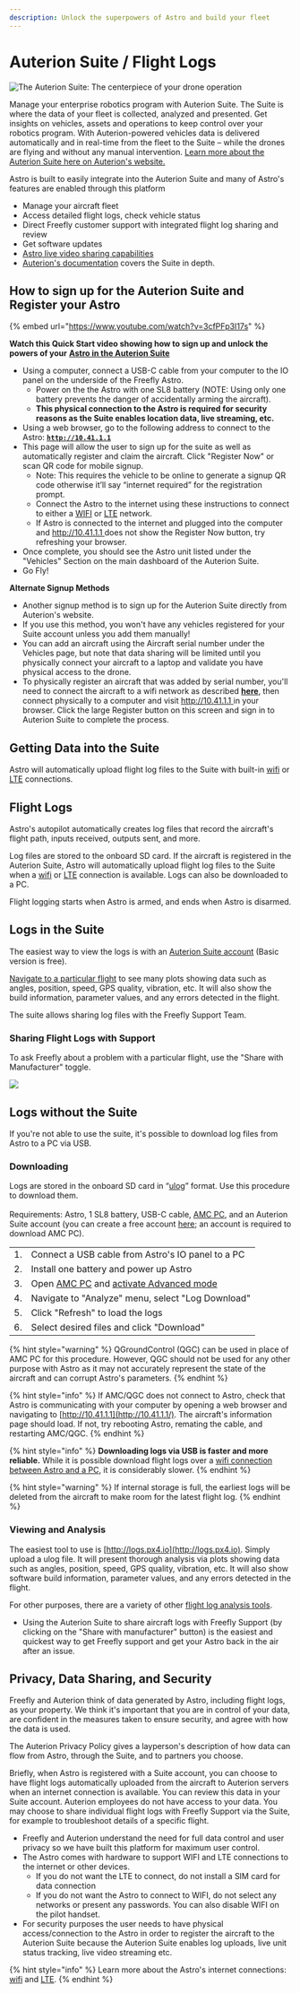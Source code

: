 ```yaml
---
description: Unlock the superpowers of Astro and build your fleet
---
```


# Auterion Suite / Flight Logs

![The Auterion Suite: The centerpiece of your drone operation](<../../.gitbook/assets/Mouse Highlight Overlay 2022-05-18 10.19.13.png>)

Manage your enterprise robotics program with Auterion Suite. The Suite is where the data of your fleet is collected, analyzed and presented. Get insights on vehicles, assets and operations to keep control over your robotics program. With Auterion-powered vehicles data is delivered automatically and in real-time from the fleet to the Suite – while the drones are flying and without any manual intervention. [Learn more about the Auterion Suite here on Auterion's website.](https://auterion.com/enterprise/suite/)&#x20;



Astro is built to easily integrate into the Auterion Suite and many of Astro's features are enabled through this platform

* Manage your aircraft fleet
* Access detailed flight logs, check vehicle status
* Direct Freefly customer support with integrated flight log sharing and review
* Get software updates
* [Astro live video sharing capabilities ](https://auterion.com/enterprise/suite/live-video-feeds/)
* [Auterion's documentation](https://docs.auterion.com/vehicle-operation/auterion-suite-fleet-management) covers the Suite in depth.

## How to sign up for the Auterion Suite and Register your Astro

{% embed url="https://www.youtube.com/watch?v=3cfPFp3I17s" %}

**Watch this Quick Start video showing how to sign up and unlock the powers of your** [**Astro in the Auterion Suite** ](https://www.youtube.com/watch?v=3cfPFp3I17s)

* Using a computer, connect a USB-C cable from your computer to the IO panel on the underside of the Freefly Astro.&#x20;
  * Power on the the Astro with one SL8 battery (NOTE: Using only one battery prevents the danger of accidentally arming the aircraft).&#x20;
  * **This physical connection to the Astro is required for security reasons as the Suite enables location data, live streaming, etc.**&#x20;
* Using a web browser, go to the following address to connect to the Astro: [**`http://10.41.1.1`**](http://10.41.1.1)
* This page will allow the user to sign up for the suite as well as automatically register and claim the aircraft. Click "Register Now" or scan QR code for mobile signup.
  * Note: This requires the vehicle to be online to generate a signup QR code otherwise it’ll say “internet required” for the registration prompt.
  * Connect the Astro to the internet using these instructions to connect to either a [WIFI](https://freefly.gitbook.io/astro-public/pilots-operating-handbook/essential-software/network-and-connectivity#wifi) or [LTE](https://freefly.gitbook.io/freefly-public/products/astro/pilots-operating-handbook/systems#configure-and-enable-disable) network.&#x20;
  * If Astro is connected to the internet and plugged into the computer and [http://10.41.1.1 ](http://10.41.1.1)does not show the Register Now button, try refreshing your browser. &#x20;
* Once complete, you should see the Astro unit listed under the "Vehicles" Section on the main dashboard of the Auterion Suite.
* Go Fly!&#x20;

**Alternate Signup Methods**

* Another signup method is to sign up for the Auterion Suite directly from Auterion's website.&#x20;
* If you use this method, you won't have any vehicles registered for your Suite account unless you add them manually!
* You can add an aircraft using the Aircraft serial number under the Vehicles page, but note that data sharing will be limited until you physically connect your aircraft to a laptop and validate you have physical access to the drone.
* To physically register an aircraft that was added by serial number, you'll need to connect the aircraft to a wifi network as described [**here**](https://freefly.gitbook.io/freefly-public/products/astro/pilots-operating-handbook/systems#wifi), then connect physically to a computer and visit [http://10.41.1.1 ](http://10.41.1.1)in your browser. Click the large Register button on this screen and sign in to Auterion Suite to complete the process.&#x20;

## Getting Data into the Suite

Astro will automatically upload flight log files to the Suite with built-in [wifi](network-and-connectivity.md#wifi) or [LTE](https://freefly.gitbook.io/astro-public/astro/pilots-operating-handbook/network-and-connectivity#lte) connections.

## Flight Logs

Astro's autopilot automatically creates log files that record the aircraft's flight path, inputs received, outputs sent, and more.

Log files are stored to the onboard SD card. If the aircraft is registered in the Auterion Suite, Astro will automatically upload flight log files to the Suite when a [wifi](network-and-connectivity.md#wifi) or [LTE](https://freefly.gitbook.io/astro-public/astro/pilots-operating-handbook/network-and-connectivity#lte) connection is available. Logs can also be downloaded to a PC.

Flight logging starts when Astro is armed, and ends when Astro is disarmed.

## Logs in the Suite

The easiest way to view the logs is with an [Auterion Suite account](https://docs.auterion.com/vehicle-operation/auterion-sign-up) (Basic version is free).

[Navigate to a particular flight](https://docs.auterion.com/vehicle-operation/auterion-suite-fleet-management/flights) to see many plots showing data such as angles, position, speed, GPS quality, vibration, etc. It will also show the build information, parameter values, and any errors detected in the flight.&#x20;

The suite allows sharing log files with the Freefly Support Team.

### Sharing Flight Logs with Support

To ask Freefly about a problem with a particular flight, use the "Share with Manufacturer" toggle.

![](<../../.gitbook/assets/image (64).png>)

## Logs without the Suite

If you're not able to use the suite, it's possible to download log files from Astro to a PC via USB.

### Downloading

Logs are stored in the onboard SD card in “[ulog](https://dev.px4.io/v1.9.0/en/log/ulog_file_format.html)” format. Use this procedure to download them.\
\
Requirements: Astro, 1 SL8 battery, USB-C cable, [AMC PC](https://suite.auterion.com/downloads), and an Auterion Suite account (you can create a free account [here](https://docs.auterion.com/vehicle-operation/auterion-sign-up); an account is required to download AMC PC).&#x20;

|    |                                                                                                                                                                                                                                                               |
| -- | ------------------------------------------------------------------------------------------------------------------------------------------------------------------------------------------------------------------------------------------------------------- |
| 1. | Connect a USB cable from Astro's IO panel to a PC                                                                                                                                                                                                             |
| 2. | Install one battery and power up Astro                                                                                                                                                                                                                        |
| 3. | Open [AMC PC](https://suite.auterion.com/downloads) and [activate Advanced mode](https://freefly.gitbook.io/astro-public/astro/pilots-operating-handbook/software/auterion-mission-control/amc-vehicle-setup/advanced-vehicle-setup#activating-advanced-mode) |
| 4. | Navigate to "Analyze" menu, select "Log Download"                                                                                                                                                                                                             |
| 5. | Click "Refresh" to load the logs                                                                                                                                                                                                                              |
| 6. | Select desired files and click "Download"                                                                                                                                                                                                                     |

{% hint style="warning" %}
QGroundControl (QGC) can be used in place of AMC PC for this procedure. However, QGC should not be used for any other purpose with Astro as it may not accurately represent the state of the aircraft and can corrupt Astro's parameters.
{% endhint %}

{% hint style="info" %}
If AMC/QGC does not connect to Astro, check that Astro is communicating with your computer by opening a web browser and navigating to [http://10.41.1.1](http://10.41.1.1/). The aircraft's information page should load. If not, try rebooting Astro, remating the cable, and restarting AMC/QGC.
{% endhint %}

{% hint style="info" %}
**Downloading logs via USB is faster and more reliable.** While it is possible download flight logs over a [wifi connection between Astro and a PC](https://freefly.gitbook.io/astro-public/astro/pilots-operating-handbook/network-and-connectivity#lte), it is considerably slower.&#x20;
{% endhint %}

{% hint style="warning" %}
If internal storage is full, the earliest logs will be deleted from the aircraft to make room for the latest flight log.&#x20;
{% endhint %}

### Viewing and Analysis

The easiest tool to use is [http://logs.px4.io](http://logs.px4.io). Simply upload a ulog file. It will present thorough analysis via plots showing data such as angles, position, speed, GPS quality, vibration, etc. It will also show software build information, parameter values, and any errors detected in the flight.

For other purposes, there are a variety of other [flight log analysis tools](https://docs.px4.io/v1.9.0/en/log/flight_log_analysis.html#analysis-tools). &#x20;

* Using the Auterion Suite to share aircraft logs with Freefly Support (by clicking on the "Share with manufacturer" button) is the easiest and quickest way to get Freefly support and get your Astro back in the air after an issue.

## Privacy,  Data Sharing, and Security

Freefly and Auterion think of data generated by Astro, including flight logs, as your property. We think it's important that you are in control of your data, are confident in the measures taken to ensure security, and agree with how the data is used.

The Auterion Privacy Policy gives a layperson's description of how data can flow from Astro, through the Suite, and to partners you choose.

Briefly, when Astro is registered with a Suite account, you can choose to have flight logs automatically uploaded from the aircraft to Auterion servers when an internet connection is available. You can review this data in your Suite account. Auterion employees do not have access to your data. You may choose to share individual flight logs with Freefly Support via the Suite, for example to troubleshoot details of a specific flight.

* Freefly and Auterion understand the need for full data control and user privacy so we have built this platform for maximum user control.
* The Astro comes with hardware to support WIFI and LTE connections to the internet or other devices.
  * If you do not want the LTE to connect, do not install a SIM card for data connection
  * If you do not want the Astro to connect to WIFI, do not select any networks or present any passwords. You can also disable WIFI on the pilot handset.&#x20;
* For security purposes the user needs to have physical access/connection to the Astro in order to register the aircraft to the Auterion Suite because the Auterion Suite enables log uploads, live unit status tracking, live video streaming etc.

{% hint style="info" %}
Learn more about the Astro's internet connections: [wifi](https://freefly.gitbook.io/astro-public/astro/pilots-operating-handbook/network-and-connectivity#wifi) and [LTE](https://freefly.gitbook.io/astro-public/astro/pilots-operating-handbook/network-and-connectivity#lte).
{% endhint %}

